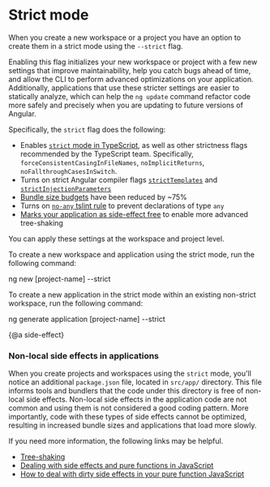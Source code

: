 # Strict mode

When you create a new workspace or a project you have an option to create them in a strict mode using the `--strict` flag.

Enabling this flag initializes your new workspace or project with a few new settings that improve maintainability, help you catch bugs ahead of time, and allow the CLI to perform advanced optimizations on your application.
Additionally, applications that use these stricter settings are easier to statically analyze, which can help the `ng update` command refactor code more safely and precisely when you are updating to future versions of Angular.

Specifically, the `strict` flag does the following:

* Enables [`strict` mode in TypeScript](https://www.staging-typescript.org/tsconfig#strict), as well as other strictness flags recommended by the TypeScript team. Specifically, `forceConsistentCasingInFileNames`, `noImplicitReturns`,  `noFallthroughCasesInSwitch`.
* Turns on strict Angular compiler flags [`strictTemplates`](guide/angular-compiler-options#stricttemplates) and [`strictInjectionParameters`](guide/angular-compiler-options#strictinjectionparameters)
* [Bundle size budgets](guide/build#configuring-size-budgets) have been reduced by ~75%
* Turns on [`no-any` tslint rule](https://palantir.github.io/tslint/rules/no-any/) to prevent declarations of type `any`
* [Marks your application as side-effect free](https://webpack.js.org/guides/tree-shaking/#mark-the-file-as-side-effect-free) to enable more advanced tree-shaking

You can apply these settings at the workspace and project level.

To create a new workspace and application using the strict mode, run the following command:

<code-example language="sh" class="code-shell">

ng new [project-name] --strict

</code-example>

To create a new application in the strict mode within an existing non-strict workspace, run the following command:

<code-example language="sh" class="code-shell">

ng generate application [project-name] --strict

</code-example>

{@a side-effect}

### Non-local side effects in applications

When you create projects and workspaces using the `strict` mode, you'll notice an additional `package.json` file, located in `src/app/` directory.
This file informs tools and bundlers that the code under this directory is free of non-local side effects. Non-local side effects in the application code are not common and using them is not considered a good coding pattern.
More importantly, code with these types of side effects cannot be optimized, resulting in increased bundle sizes and applications that load more slowly.

If you need more information, the following links may be helpful.

* [Tree-shaking](https://webpack.js.org/guides/tree-shaking/)
* [Dealing with side effects and pure functions in JavaScript](https://dev.to/vonheikemen/dealing-with-side-effects-and-pure-functions-in-javascript-16mg)
* [How to deal with dirty side effects in your pure function JavaScript](https://jrsinclair.com/articles/2018/how-to-deal-with-dirty-side-effects-in-your-pure-functional-javascript/)